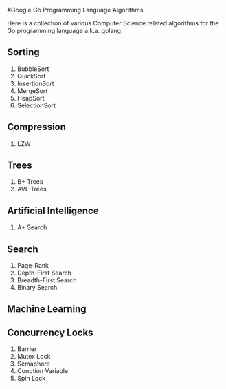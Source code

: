 #Google Go Programming Language Algorithms

Here is a collection of various Computer Science related algorithms for the Go programming language a.k.a. golang.

## Sorting
1. BubbleSort
2. QuickSort
3. InsertionSort
4. MergeSort
5. HeapSort
6. SelectionSort

## Compression
1. LZW

## Trees
1. B+ Trees
2. AVL-Trees

## Artificial Intelligence
1. A\* Search

## Search
1. Page-Rank
2. Depth-First Search
3. Breadth-First Search
4. Binary Search

## Machine Learning


## Concurrency Locks
1. Barrier
2. Mutex Lock
3. Semaphore
4. Condtion Variable
5. Spin Lock
